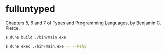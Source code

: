 # fulluntyped

Chapters 5, 6 and 7 of Types and Programming Languages, by Benjamin C. Pierce.

``` sh
$ dune build ./bin/main.exe

$ dune exec ./bin/main.exe -- --help
```
